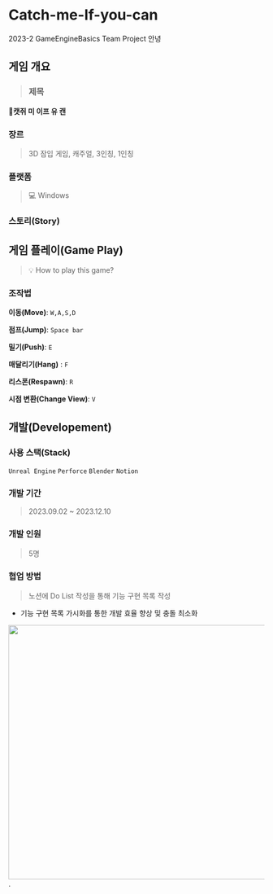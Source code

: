 # Catch-me-If-you-can 
2023-2 GameEngineBasics Team Project
안녕

## 게임 개요
> ### 제목
🐀**캣쥐 미 이프 유 캔**

### 장르
> 3D 잠입 게임, 캐주얼, 3인칭, 1인칭

### 플랫폼
> 💻 Windows

### 스토리(Story)

### 

## 게임 플레이(Game Play)
> 💡 How to play this game?

### 조작법
**이동(Move)**: `W,A,S,D` <br>

**점프(Jump)**: `Space bar`<br>

**밀기(Push)**: `E`<br>

**매달리기(Hang)** : `F`<br>

**리스폰(Respawn)**: `R`

**시점 변환(Change View)**: `V`



## 개발(Developement)

### 사용 스택(Stack)
`Unreal Engine` `Perforce` `Blender` `Notion`

### 개발 기간
> 2023.09.02 ~ 2023.12.10

### 개발 인원
> 5명

### 협업 방법

> 노션에 Do List 작성을 통해 기능 구현 목록 작성
- 기능 구현 목록 가시화를 통한 개발 효율 향상 및 충돌 최소화
<img src="https://github.com/CuriHuS/Catch-me-If-you-can/assets/64942546/055ecc98-10de-43e7-845b-f937551bd70f.png" width="600" height="500"/>
.
